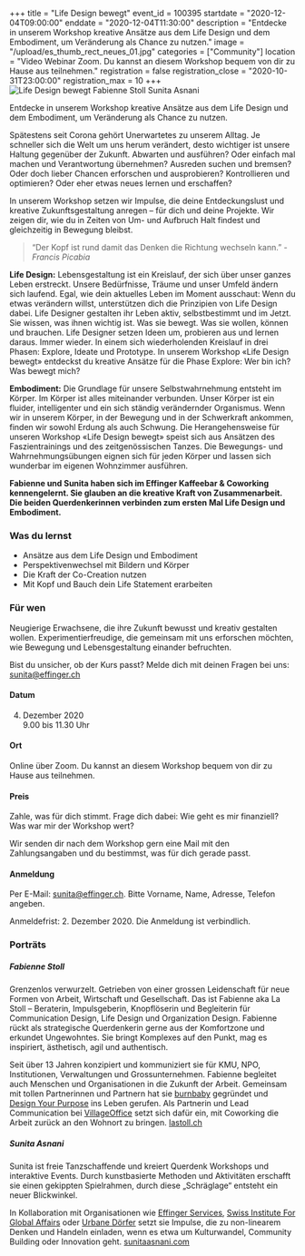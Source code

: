 +++
title = "Life Design bewegt"
event_id = 100395
startdate = "2020-12-04T09:00:00"
enddate = "2020-12-04T11:30:00"
description = "Entdecke in unserem Workshop kreative Ansätze aus dem Life Design und dem Embodiment, um Veränderung als Chance zu nutzen."
image = "/upload/es_thumb_rect_neues_01.jpg"
categories = ["Community"]
location = "Video Webinar Zoom. Du kannst an diesem Workshop bequem von dir zu Hause aus teilnehmen."
registration = false
registration_close = "2020-10-31T23:00:00"
registration_max = 10
+++
![Life Design bewegt Fabienne Stoll Sunita Asnani](/upload/es_thumb_rect_neues_01.jpg)

Entdecke in unserem Workshop kreative Ansätze aus dem Life Design und dem Embodiment, um Veränderung als Chance zu nutzen.

Spätestens seit Corona gehört Unerwartetes zu unserem Alltag. Je schneller sich die Welt um uns herum verändert, desto wichtiger ist unsere Haltung gegenüber der Zukunft. Abwarten und ausführen? Oder einfach mal machen und Verantwortung übernehmen? Ausreden suchen und bremsen? Oder doch lieber Chancen erforschen und ausprobieren? Kontrollieren und optimieren? Oder eher etwas neues lernen und erschaffen? 

In unserem Workshop setzen wir Impulse, die deine Entdeckungslust und kreative Zukunftsgestaltung anregen – für dich und deine Projekte. Wir zeigen dir, wie du in Zeiten von Um- und Aufbruch Halt findest und gleichzeitig in Bewegung bleibst. 

> “Der Kopf ist rund damit das Denken die Richtung wechseln kann.” 
> *\- Francis Picabia*

**Life Design:** Lebensgestaltung ist ein Kreislauf, der sich über unser ganzes Leben erstreckt. Unsere Bedürfnisse, Träume und unser Umfeld ändern sich laufend. Egal, wie dein aktuelles Leben im Moment ausschaut: Wenn du etwas verändern willst, unterstützen dich die Prinzipien von Life Design dabei. Life Designer gestalten ihr Leben aktiv, selbstbestimmt und im Jetzt. Sie wissen, was ihnen wichtig ist. Was sie bewegt. Was sie wollen, können und brauchen. Life Designer setzen Ideen um, probieren aus und lernen daraus. Immer wieder. In einem sich wiederholenden Kreislauf in drei Phasen: Explore, Ideate und Prototype. In unserem Workshop «Life Design bewegt» entdeckst du kreative Ansätze für die Phase Explore: Wer bin ich? Was bewegt mich?

**Embodiment:** Die Grundlage für unsere Selbstwahrnehmung entsteht im Körper. Im Körper ist alles miteinander verbunden. Unser Körper ist ein fluider, intelligenter und ein sich ständig verändernder Organismus. Wenn wir in unserem Körper, in der Bewegung und in der Schwerkraft ankommen, finden wir sowohl Erdung als auch Schwung. Die Herangehensweise für unseren Workshop «Life Design bewegt» speist sich aus Ansätzen des Faszientrainings und des zeitgenössischen Tanzes. Die Bewegungs- und Wahrnehmungsübungen eignen sich für jeden Körper und lassen sich wunderbar im eigenen Wohnzimmer ausführen.

**Fabienne und Sunita haben sich im Effinger Kaffeebar & Coworking kennengelernt. Sie glauben an die kreative Kraft von Zusammenarbeit. Die beiden Querdenkerinnen verbinden zum ersten Mal Life Design und Embodiment.**

### **Was du lernst**

* Ansätze aus dem Life Design und Embodiment
* Perspektivenwechsel mit Bildern und Körper
* Die Kraft der Co-Creation nutzen
* Mit Kopf und Bauch dein Life Statement erarbeiten

### Für wen

Neugierige Erwachsene, die ihre Zukunft bewusst und kreativ gestalten wollen.
Experimentierfreudige, die gemeinsam mit uns erforschen möchten, wie Bewegung und Lebensgestaltung einander befruchten.

Bist du unsicher, ob der Kurs passt? Melde dich mit deinen Fragen bei uns: \
sunita@effinger.ch

#### Datum

4. Dezember 2020\
9.00 bis 11.30 Uhr

#### Ort

Online über Zoom. Du kannst an diesem Workshop bequem von dir zu Hause aus teilnehmen.

#### Preis

Zahle, was für dich stimmt. Frage dich dabei: Wie geht es mir finanziell? Was war mir der Workshop wert? 

Wir senden dir nach dem Workshop gern eine Mail mit den Zahlungsangaben und du bestimmst, was für dich gerade passt.

#### Anmeldung

Per E-Mail: sunita@effinger.ch. Bitte Vorname, Name, Adresse, Telefon angeben. 

Anmeldefrist: 2. Dezember 2020. Die Anmeldung ist verbindlich.

### Porträts

##### Fabienne Stoll

Grenzenlos verwurzelt. Getrieben von einer grossen Leidenschaft für neue Formen von Arbeit, Wirtschaft und Gesellschaft. Das ist Fabienne aka La Stoll – Beraterin, Impulsgeberin, Knopflöserin und Begleiterin für Communication Design, Life Design und Organization Design. Fabienne rückt als strategische Querdenkerin gerne aus der Komfortzone und erkundet Ungewohntes. Sie bringt Komplexes auf den Punkt, mag es inspiriert, ästhetisch, agil und authentisch. 

Seit über 13 Jahren konzipiert und kommuniziert sie für KMU, NPO, Institutionen, Verwaltungen und Grossunternehmen. Fabienne begleitet auch Menschen und Organisationen in die Zukunft der Arbeit. Gemeinsam mit tollen Partnerinnen und Partnern hat sie [burnbaby](https://burnbaby.ch/) gegründet und [Design Your Purpose](https://designyourpurpose.ch/) ins Leben gerufen. Als Partnerin und Lead Communication bei [VillageOffice](https://villageoffice.ch/) setzt sich dafür ein, mit Coworking die Arbeit zurück an den Wohnort zu bringen.
[lastoll.ch](https://lastoll.ch/de/)

##### Sunita Asnani

Sunita ist freie Tanzschaffende und kreiert Querdenk Workshops und interaktive Events. Durch kunstbasierte Methoden und Aktivitäten erschafft sie einen gekippten Spielrahmen, durch diese „Schräglage“ entsteht ein neuer Blickwinkel. 

In Kollaboration mit Organisationen wie [Effinger Services](https://www.effinger.ch/services/), [Swiss Institute For Global Affairs](https://www.globalaffairs.ch/) oder [Urbane Dörfer](https://www.urbanedoerfer.ch/) setzt sie Impulse, die zu non-linearem Denken und Handeln einladen, wenn es etwa um Kulturwandel, Community Building oder Innovation geht.
[sunitaasnani.com](https://www.sunitaasnani.com/)